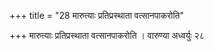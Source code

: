 +++
title = "28 मारुत्याः प्रतिप्रस्थाता वत्सानपाकरोति"

+++
मारुत्याः प्रतिप्रस्थाता वत्सानपाकरोति । वारुण्या अध्वर्युः २८